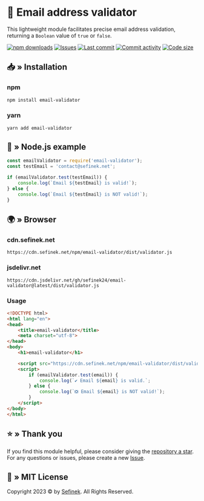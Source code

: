 # 📨 Email address validator
This lightweight module facilitates precise email address validation, returning a `Boolean` value of `true` or `false`.

[![npm downloads](https://img.shields.io/npm/dt/@sefinek24/email-validator.svg?maxAge=3600)](https://www.npmjs.com/package/email-validator)
[![Issues](https://img.shields.io/github/issues/sefinek24/email-validator)](https://github.com/sefinek24/email-validator/issues)
[![Last commit](https://img.shields.io/github/last-commit/sefinek24/email-validator)](https://github.com/sefinek24/email-validator/commits/main)
[![Commit activity](https://img.shields.io/github/commit-activity/w/sefinek24/email-validator)](https://github.com/sefinek24/email-validator/commits/main)
[![Code size](https://img.shields.io/github/languages/code-size/sefinek24/email-validator)](https://github.com/sefinek24/email-validator)


## 📥 » Installation
### npm
```bash
npm install email-validator
```

### yarn
```bash
yarn add email-validator
```


## 🤔 » Node.js example
```js
const emailValidator = require('email-validator');
const testEmail = 'contact@sefinek.net';

if (emailValidator.test(testEmail)) {
	console.log(`Email ${testEmail} is valid!`);
} else {
	console.log(`Email ${testEmail} is NOT valid!`);
}
```


## 🌍 » Browser
### cdn.sefinek.net
```
https://cdn.sefinek.net/npm/email-validator/dist/validator.js
```

### jsdelivr.net
```
https://cdn.jsdelivr.net/gh/sefinek24/email-validator@latest/dist/validator.js
```

### Usage
```html
<!DOCTYPE html>
<html lang="en">
<head>
    <title>email-validator</title>
    <meta charset="utf-8">
</head>
<body>
    <h1>email-validator</h1>

    <script src="https://cdn.sefinek.net/npm/email-validator/dist/validator.js"></script>
    <script>
        if (emailValidator.test(email)) {
            console.log(`✔️ Email ${email} is valid.`;
        } else {
            console.log(`❎ Email ${email} is NOT valid!`);
        }
    </script>
</body>
</html>
```


## ⭐ » Thank you
If you find this module helpful, please consider giving the [repository a star](https://github.com/sefinek24/email-validator).
For any questions or issues, please create a new [Issue](https://github.com/sefinek24/email-validator/issues/new).


## 📑 » MIT License
Copyright 2023 © by [Sefinek](https://sefine.net). All Rights Reserved.